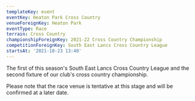 ```yaml
---
templateKey: event
eventKey: Heaton Park Cross Country
venueForeignKey: Heaton Park
eventType: Race
terrain: Cross Country
championshipForeignKey: 2021-22 Cross Country Championship
competitionForeignKey: South East Lancs Cross Country League
startsAt: '2021-10-23 13:40'
---
```

The first of this season's South East Lancs Cross Country League and
the second fixture of our club's cross country championship. 

Please note that the race venue is tentative at this stage and will be confirmed at a later date.
